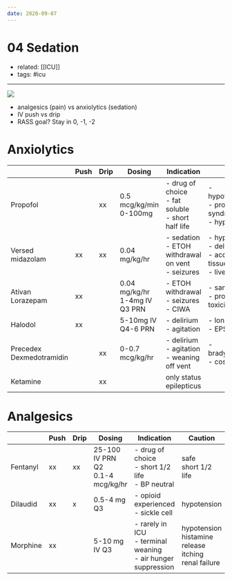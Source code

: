 ```yaml
---
date: 2020-09-07
---
```


# 04 Sedation

- related: [[ICU]]
- tags: #icu
---

![](https://photos.thisispiggy.com/file/wikiFiles/20210917122307.png)

- analgesics (pain) vs anxiolytics (sedation)
- IV push vs drip
- RASS goal? Stay in 0, -1, -2

# Anxiolytics

|                              | Push | Drip | Dosing                            | Indication                                               | Caution                                                      |
| ---------------------------- | ---- | ---- | --------------------------------- | -------------------------------------------------------- | ------------------------------------------------------------ |
| Propofol                     |      | xx   | 0.5 mcg/kg/min<br/>0-100mg        | - drug of choice<br/>- fat soluble<br/>- short half life | -hypotension>bradycardia<br/>- propofol infusion syndrome<br/>- hyperlipidemia |
| Versed<br/>midazolam         | xx   | xx   | 0.04 mg/kg/hr                     | - sedation<br/>- ETOH withdrawal on vent<br/>- seizures  | - hypotension<br/>- delirium<br/>- accumulation in fatty tissues<br/>- liver renal dosing |
| Ativan<br/>Lorazepam         | xx   |      | 0.04 mg/kg/hr<br/>1-4mg IV Q3 PRN | - ETOH withdrawal<br/>- seizures<br/>- CIWA              | - same as Versed<br/>- propylene glycol toxicity (no drip)   |
| Halodol                      | xx   |      | 5-10mg IV Q4-6 PRN                | - delirium<br/>- agitation                               | - long QT<br/>- EPS                                          |
| Precedex<br/>Dexmedotramidin |      | xx   | 0-0.7 mcg/kg/hr                   | - delirium<br/>- agitation<br/>- weaning off vent        | - bradycardia>hypotension<br/>- cost                         |
| Ketamine                     |      | xx   |                                   | only status epilepticus                                  |                                                              |

# Analgesics

|          | Push | Drip | Dosing                               | Indication                                                   | Caution                                                      |
| -------- | ---- | ---- | ------------------------------------ | ------------------------------------------------------------ | ------------------------------------------------------------ |
| Fentanyl | xx   | xx   | 25-100 IV PRN Q2<br/>0.1-4 mcg/kg/hr | - drug of choice<br/>- short 1/2 life<br/>- BP neutral       | safe<br/>short 1/2 life                                      |
| Dilaudid | xx   | x    | 0.5-4 mg Q3                          | - opioid experienced<br/>- sickle cell                       | hypotension                                                  |
| Morphine | xx   |      | 5-10 mg IV Q3                        | - rarely in ICU<br/>- terminal weaning<br/>- air hunger suppression | hypotension<br/>histamine release<br/>itching<br/>renal failure |
